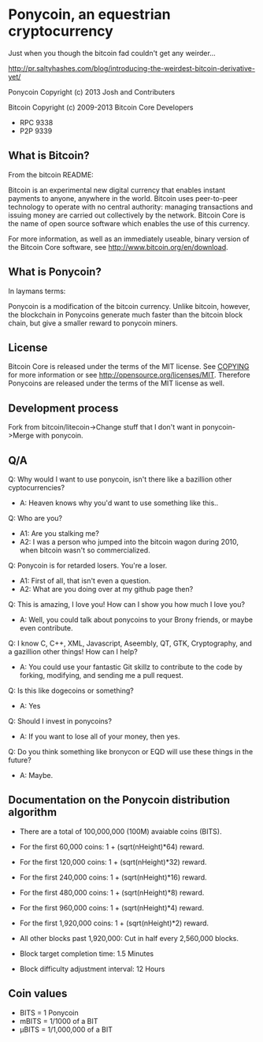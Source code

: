 ﻿Ponycoin, an equestrian cryptocurrency
=====================================
Just when you though the bitcoin fad couldn't get any weirder...

http://pr.saltyhashes.com/blog/introducing-the-weirdest-bitcoin-derivative-yet/

Ponycoin Copyright (c) 2013 Josh and Contributers

Bitcoin Copyright (c) 2009-2013 Bitcoin Core Developers

* RPC 9338
* P2P 9339

What is Bitcoin?
----------------

From the bitcoin README:

Bitcoin is an experimental new digital currency that enables instant payments to
anyone, anywhere in the world. Bitcoin uses peer-to-peer technology to operate
with no central authority: managing transactions and issuing money are carried
out collectively by the network. Bitcoin Core is the name of open source
software which enables the use of this currency.

For more information, as well as an immediately useable, binary version of
the Bitcoin Core software, see http://www.bitcoin.org/en/download.

What is Ponycoin?
----------------

In laymans terms:

Ponycoin is a modification of the bitcoin currency. Unlike bitcoin, however, the blockchain
in Ponycoins generate much faster than the bitcoin block chain, but give a smaller reward
to ponycoin miners.

License
-------

Bitcoin Core is released under the terms of the MIT license. See [COPYING](COPYING) for more
information or see http://opensource.org/licenses/MIT. Therefore Ponycoins are released under
the terms of the MIT license as well.

Development process
-------------------

Fork from bitcoin/litecoin->Change stuff that I don't want in ponycoin->Merge with ponycoin.

Q/A
---

Q: Why would I want to use ponycoin, isn't there like a bazillion other cyptocurrencies?
* A: Heaven knows why you'd want to use something like this..

Q: Who are you?
* A1: Are you stalking me?
* A2: I was a person who jumped into the bitcoin wagon during 2010, when bitcoin wasn't so commercialized.

Q: Ponycoin is for retarded losers. You're a loser.
* A1: First of all, that isn't even a question.
* A2: What are you doing over at my github page then?

Q: This is amazing, I love you! How can I show you how much I love you?
* A: Well, you could talk about ponycoins to your Brony friends, or maybe even contribute.

Q: I know C, C++, XML, Javascript, Aseembly, QT, GTK, Cryptography, and a gazillion other things! How can I help?
* A: You could use your fantastic Git skillz to contribute to the code by forking, modifying,
and sending me a pull request.

Q: Is this like dogecoins or something?
* A: Yes

Q: Should I invest in ponycoins?
* A: If you want to lose all of your money, then yes.

Q: Do you think something like bronycon or EQD will use these things in the future?
* A: Maybe.

Documentation on the Ponycoin distribution algorithm
-----------------------------------------------------------------
* There are a total of 100,000,000 (100M) avaiable coins (BITS).
* For the first 60,000 coins: 1 + (sqrt(nHeight)*64) reward.
* For the first 120,000 coins: 1 + (sqrt(nHeight)*32) reward.
* For the first 240,000 coins: 1 + (sqrt(nHeight)*16) reward.
* For the first 480,000 coins: 1 + (sqrt(nHeight)*8) reward.
* For the first 960,000 coins: 1 + (sqrt(nHeight)*4) reward.
* For the first 1,920,000 coins: 1 + (sqrt(nHeight)*2) reward.
* All other blocks past 1,920,000: Cut in half every 2,560,000 blocks.

* Block target completion time: 1.5 Minutes
* Block difficulty adjustment interval: 12 Hours

Coin values
-----------

* BITS = 1 Ponycoin
* mBITS = 1/1000 of a BIT
* μBITS = 1/1,000,000 of a BIT
